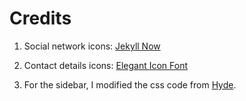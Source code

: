 # Credits

1) Social network icons: [Jekyll Now](https://github.com/barryclark/jekyll-now)

2) Contact details icons: [Elegant Icon Font](https://www.elegantthemes.com/blog/resources/elegant-icon-font)

3) For the sidebar, I modified the css code from [Hyde](https://github.com/poole/hyde).